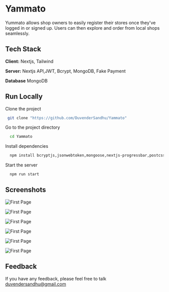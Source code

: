 # Yammato 
 
Yummato allows shop owners to easily register their stores once they've logged in or signed up. Users can then explore and order from local shops seamlessly. 
## Tech Stack

**Client:** Nextjs, Tailwind

**Server:** Nextjs API,JWT, Bcrypt, MongoDB, Fake Payment

**Database** MongoDB

## Run Locally

Clone the project 

```bash
 git clone "https://github.com/DuvenderSandhu/Yammato"
```

Go to the project directory

```bash
  cd Yammato
```

Install dependencies

```bash
  npm install bcryptjs,jsonwebtoken,mongoose,nextjs-progressbar,postcss,react,react-dom,react-icons,redux,redux-thunk,stripe,tailwindcss,typescript,postcss,next,eslint-config-next,eslint,autoprefixer,react-redux
```

Start the server

```bash
  npm run start
```

## Screenshots
![First Page](public/Screenshot%20(10)1.png)

![First Page](public/Screenshot%20(13)1.png)

![First Page](public/Screenshot%20(15)1.png)

![First Page](public/Screenshot%20(16)1.png)

![First Page](public/Screenshot%20(18)1.png)

![First Page](public/Screenshot%20(17)1.png)


## Feedback

If you have any feedback, please feel free to talk duvendersandhu@gmail.com
